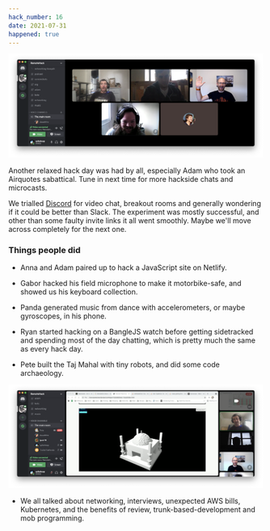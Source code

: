 ```yaml
---
hack_number: 16
date: 2021-07-31
happened: true
---
```


![attendees on discord](/images/2021-07_group_shot.png)

Another relaxed hack day was had by all, especially Adam who took an Airquotes sabattical. Tune in next time for more hackside chats and microcasts. 

We trialled [Discord](http://discord.com) for video chat, breakout rooms and generally wondering if it could be better than Slack. The experiment was mostly successful, and other than some faulty invite links it all went smoothly. Maybe we'll move across completely for the next one.

### Things people did

- Anna and Adam paired up to hack a JavaScript site on Netlify.

- Gabor hacked his field microphone to make it motorbike-safe, and showed us his keyboard collection.

- Panda generated music from dance with accelerometers, or maybe gyroscopes, in his phone.

- Ryan started hacking on a BangleJS watch before getting sidetracked and spending most of the day chatting, which is pretty much the same as every hack day.

- Pete built the Taj Mahal with tiny robots, and did some code archaeology.

![attendees on discord](/images/2021-07_pete_builderbot.png)

- We all talked about networking, interviews, unexpected AWS bills, Kubernetes, and the benefits of review, trunk-based-development and mob programming.